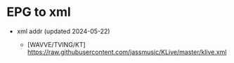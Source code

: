 # EPG to xml

* xml addr (updated 2024-05-22)

  - [WAVVE/TVING/KT]
    https://raw.githubusercontent.com/jassmusic/KLive/master/klive.xml

